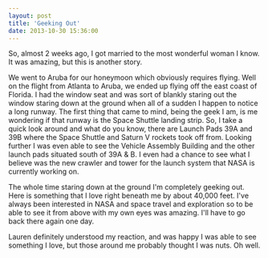 ```yaml
---
layout: post
title: 'Geeking Out'
date: 2013-10-30 15:36:00
---
```


So, almost 2 weeks ago, I got married to the most wonderful woman I know. It was amazing, but this is another story.

We went to Aruba for our honeymoon which obviously requires flying. Well on the flight from Atlanta to Aruba, we ended up flying off the east coast of Florida. I had the window seat and was sort of blankly staring out the window staring down at the ground when all of a sudden I happen to notice a long runway. The first thing that came to mind, being the geek I am, is me wondering if that runway is the Space Shuttle landing strip. So, I take a quick look around and what do you know, there are Launch Pads 39A and 39B where the Space Shuttle and Saturn V rockets took off from. Looking further I was even able to see the Vehicle Assembly Building and the other launch pads situated south of 39A & B. I even had a chance to see what I believe was the new crawler and tower for the launch system that NASA is currently working on.

The whole time staring down at the ground I'm completely geeking out. Here is something that I love right beneath me by about 40,000 feet. I've always been interested in NASA and space travel and exploration so to be able to see it from above with my own eyes was amazing. I'll have to go back there again one day.

Lauren definitely understood my reaction, and was happy I was able to see something I love, but those around me probably thought I was nuts. Oh well.
